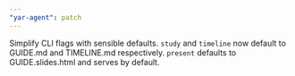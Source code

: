 ```yaml
---
"yar-agent": patch
---
```


Simplify CLI flags with sensible defaults. `study` and `timeline` now default to GUIDE.md and TIMELINE.md respectively. `present` defaults to GUIDE.slides.html and serves by default.
